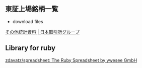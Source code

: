## 東証上場銘柄一覧

- download files

[その他統計資料 \| 日本取引所グループ](http://www.jpx.co.jp/markets/statistics-equities/misc/01.html)


## Library for ruby

[zdavatz/spreadsheet: The Ruby Spreadsheet by ywesee GmbH](https://github.com/zdavatz/spreadsheet)

